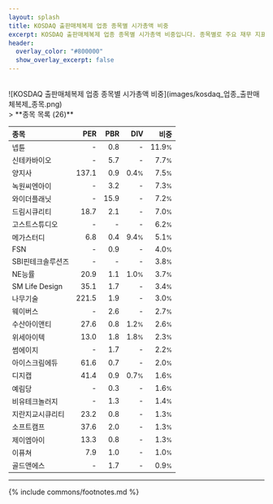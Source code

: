 ```yaml
---
layout: splash
title: KOSDAQ 출판매체복제 업종 종목별 시가총액 비중
excerpt: KOSDAQ 출판매체복제 업종 종목별 시가총액 비중입니다. 종목별로 주요 재무 지표를 함께 표시합니다.
header:
  overlay_color: "#800000"
  show_overlay_excerpt: false
---
```

<br>
![KOSDAQ 출판매체복제 업종 종목별 시가총액 비중](images/kosdaq_업종_출판매체복제_종목.png)
<br>
> **종목 목록 (26)**<a id="list"></a>

| **종목** | **PER** | **PBR** | **DIV** | **비중** |
| :------- | ------: | ------: | ------: | -------: |
| 넵튠 | - | 0.8 | - | 11.9<small>%</small> |
| 신테카바이오 | - | 5.7 | - | 7.7<small>%</small> |
| 양지사 | 137.1 | 0.9 | 0.4<small>%</small> | 7.5<small>%</small> |
| 녹원씨엔아이 | - | 3.2 | - | 7.3<small>%</small> |
| 와이더플래닛 | - | 15.9 | - | 7.2<small>%</small> |
| 드림시큐리티 | 18.7 | 2.1 | - | 7.0<small>%</small> |
| 고스트스튜디오 | - | - | - | 6.2<small>%</small> |
| 메가스터디 | 6.8 | 0.4 | 9.4<small>%</small> | 5.1<small>%</small> |
| FSN | - | 0.9 | - | 4.0<small>%</small> |
| SBI핀테크솔루션즈 | - | - | - | 3.8<small>%</small> |
| NE능률 | 20.9 | 1.1 | 1.0<small>%</small> | 3.7<small>%</small> |
| SM Life Design | 35.1 | 1.7 | - | 3.4<small>%</small> |
| 나무기술 | 221.5 | 1.9 | - | 3.0<small>%</small> |
| 웨이버스 | - | 2.6 | - | 2.7<small>%</small> |
| 수산아이앤티 | 27.6 | 0.8 | 1.2<small>%</small> | 2.6<small>%</small> |
| 위세아이텍 | 13.0 | 1.8 | 1.8<small>%</small> | 2.3<small>%</small> |
| 썸에이지 | - | 1.7 | - | 2.2<small>%</small> |
| 아이스크림에듀 | 61.6 | 0.7 | - | 2.0<small>%</small> |
| 디지캡 | 41.4 | 0.9 | 0.7<small>%</small> | 1.6<small>%</small> |
| 예림당 | - | 0.3 | - | 1.6<small>%</small> |
| 비유테크놀러지 | - | 1.3 | - | 1.4<small>%</small> |
| 지란지교시큐리티 | 23.2 | 0.8 | - | 1.3<small>%</small> |
| 소프트캠프 | 37.6 | 2.0 | - | 1.3<small>%</small> |
| 제이엠아이 | 13.3 | 0.8 | - | 1.3<small>%</small> |
| 이퓨쳐 | 7.9 | 1.0 | - | 1.0<small>%</small> |
| 골드앤에스 | - | 1.7 | - | 0.9<small>%</small> |

---
{% include commons/footnotes.md %}